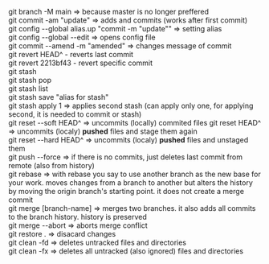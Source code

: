 git branch -M main => because master is no longer preffered  
git commit -am "update" => adds and commits (works after first commit)  
git config --global alias.up "commit -m "update"" => setting alias  
git config --global --edit => opens config file  
git commit --amend -m "amended" => changes message of commit  
git revert HEAD^ - reverts last commit  
git revert 2213bf43 - revert specific commit  
git stash  
git stash pop  
git stash list  
git stash save "alias for stash"  
git stash apply 1 => applies second stash (can apply only one, for applying second, it is needed to commit or stash)  
git reset --soft HEAD^ => uncommits (locally) commited files
git reset HEAD^ => uncommits (localy) **pushed** files and stage them again  
git reset --hard HEAD^ => uncommits (localy) **pushed** files and unstaged them  
git push --force => if there is no commits, just deletes last commit from remote (also from history)  
git rebase => with rebase you say to use another branch as the new base for your work. moves changes from a branch to another but alters the history by moving
the origin branch's starting point. it does not create a merge commit  
git merge [branch-name]  => merges two branches. it also adds all commits to the branch history. history is preserved  
git merge --abort => aborts merge conflict  
git restore . => disacard changes  
git clean -fd => deletes untracked files and directories   
git clean -fx => deletes all untracked (also ignored) files and directories   